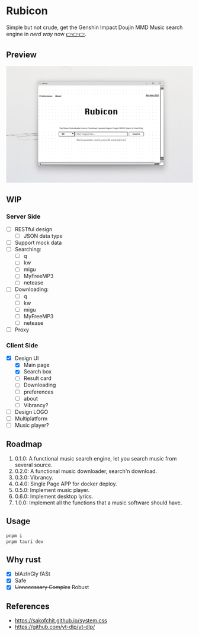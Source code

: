 # Rubicon

Simple but not crude, get the Genshin Impact Doujin MMD Music search engine in _nerd way_ now [👉👉👉](https://github.com/rainbowflesh/Rubicon/releases).

## Preview

![preview](./assets/preview.png)

## WIP

### Server Side

- [ ] RESTful design
  - [ ] JSON data type
- [ ] Support mock data
- [ ] Searching:
  - [ ] q
  - [ ] kw
  - [ ] migu
  - [ ] MyFreeMP3
  - [ ] netease
- [ ] Downloading:
  - [ ] q
  - [ ] kw
  - [ ] migu
  - [ ] MyFreeMP3
  - [ ] netease
- [ ] Proxy

### Client Side

- [x] Design UI
  - [x] Main page
  - [x] Search box
  - [ ] Result card
  - [ ] Downloading
  - [ ] preferences
  - [ ] about
  - [ ] Vibrancy?
- [ ] Design LOGO
- [ ] Multiplatform
- [ ] Music player?

## Roadmap

1. 0.1.0: A functional music search engine, let you search music from several source.
2. 0.2.0: A functional music downloader, search'n download.
3. 0.3.0: Vibrancy.
4. 0.4.0: Single Page APP for docker deploy.
5. 0.5.0: Implement music player.
6. 0.6.0: Implement desktop lyrics.
7. 1.0.0: Implement all the functions that a music software should have.

## Usage

```shell
pnpm i
pnpm tauri dev
```

## Why rust

- [x] blAzInGly fASt
- [x] Safe
- [x] <del>Unnecessary Complex</del> Robust

## References

- https://sakofchit.github.io/system.css
- https://github.com/yt-dlp/yt-dlp/
